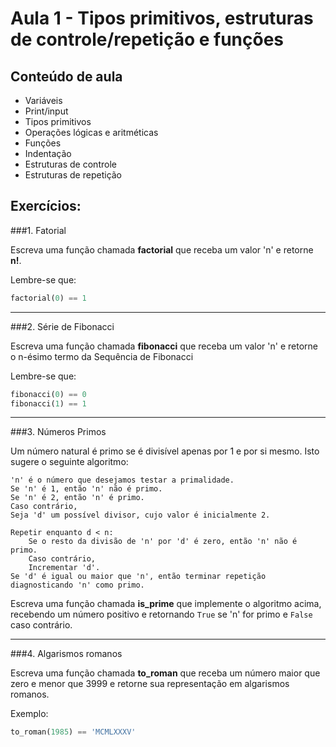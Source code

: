 Aula 1 - Tipos primitivos, estruturas de controle/repetição e funções
=====================================================================

Conteúdo de aula
----------------

- Variáveis
- Print/input
- Tipos primitivos
- Operações lógicas e aritméticas
- Funções
- Indentação
- Estruturas de controle
- Estruturas de repetição

Exercícios:
----------

###1. Fatorial

Escreva uma função chamada **factorial** que receba um valor 'n' e retorne **n!**.

Lembre-se que:

```python
factorial(0) == 1
```

- - - - - - - - - - - - - - - - - - - - - - - - - - - - - - - - - - - - - - - - - - - - -

###2. Série de Fibonacci

Escreva uma função chamada **fibonacci** que receba um valor 'n' e retorne o n-ésimo termo da Sequência de Fibonacci

Lembre-se que:

```python
fibonacci(0) == 0
fibonacci(1) == 1
```

- - - - - - - - - - - - - - - - - - - - - - - - - - - - - - - - - - - - - - - - - - - - -

###3. Números Primos

Um número natural é primo se é divisível apenas por 1 e por si mesmo.
Isto sugere o seguinte algoritmo:

```
'n' é o número que desejamos testar a primalidade.
Se 'n' é 1, então 'n' não é primo.
Se 'n' é 2, então 'n' é primo.
Caso contrário,
Seja 'd' um possível divisor, cujo valor é inicialmente 2.

Repetir enquanto d < n:
    Se o resto da divisão de 'n' por 'd' é zero, então 'n' não é primo.
    Caso contrário,
    Incrementar 'd'.
Se 'd' é igual ou maior que 'n', então terminar repetição diagnosticando 'n' como primo.
```

Escreva uma função chamada **is_prime** que implemente o algoritmo acima, recebendo um número positivo e retornando `True` se 'n' for primo e `False` caso contrário.

- - - - - - - - - - - - - - - - - - - - - - - - - - - - - - - - - - - - - - - - - - - - -

###4. Algarismos romanos

Escreva uma função chamada **to_roman** que receba um número maior que zero e menor que 3999 e retorne sua representação em algarismos romanos.

Exemplo:
```python
to_roman(1985) == 'MCMLXXXV'
```